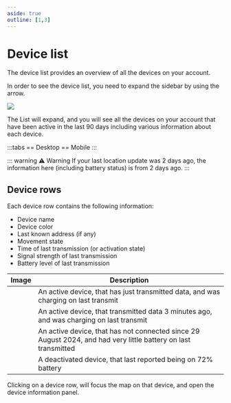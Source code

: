 ```yaml
---
aside: true
outline: [1,3]
---
```

# Device list

The device list provides an overview of all the devices on your account.

In order to see the device list, you need to expand the sidebar by using the arrow.

![](https://i.imgur.com/2umqTRF.png)

The List will expand, and you will see all the devices on your account that have been active in the last 90 days including various information about each device.

:::tabs
== Desktop
<v-img src="https://i.imgur.com/bv8vapO.png" style="max-height:400px"/>
== Mobile
<v-img src="https://i.imgur.com/Ei8Nqvk.png" style="max-height:400px"/>
:::

::: warning ⚠️ Warning
If your last location update was 2 days ago, the information here (including battery status) is from 2 days ago.
:::

<!-- TODO detail device search here too -->

## Device rows

Each device row contains the following information:
 - Device name
 - Device color
 - Last known address (if any)
 - Movement state
 - Time of last transmission (or activation state)
 - Signal strength of last transmission
 - Battery level of last transmission


| Image | Description |
| --- | --- |
| <v-img src="https://i.imgur.com/6iKfpTu.png" style="width:350px"/> | An active device, that has just transmitted data, and was charging on last transmit |
| <v-img src="https://i.imgur.com/yeynpZl.png" style="width:350px"/> | An active device, that transmitted data 3 minutes ago, and was charging on last transmit
| <v-img src="https://i.imgur.com/0Ws7yNs.png" style="width:350px"/> | An active device, that has not connected since 29 August 2024, and had very little battery on last transmitted |
| <v-img src="https://i.imgur.com/ZYZseSF.png" style="width:350px"/> | A deactivated device, that last reported being on 72% battery |

Clicking on a device row, will focus the map on that device, and open the device information panel.
